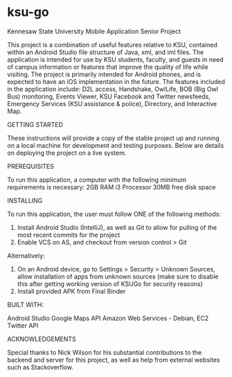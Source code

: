 # ksu-go
Kennesaw State University Mobile Application Senior Project

This project is a combination of useful features relative to KSU, contained within an Android Studio file structure of Java, xml, and iml
files. The application is intended for use by KSU students, faculty, and guests in need of campus information or features that improve the
quality of life while visiting. The project is primarily intended for Android phones, and is expected to have an iOS implementation in the
future. The features included in the application include: D2L access, Handshake, OwlLife, BOB (Big Owl Bus) monitoring, Events Viewer, KSU
Facebook and Twitter newsfeeds, Emergency Services (KSU assistance & police), Directory, and Interactive Map. 

GETTING STARTED

These instructions will provide a copy of the stable project up and running on a local machine for development and testing purposes. Below are details on deploying the project on a live system. 

PREREQUISITES

To run this application, a computer with the following minimum requirements is necessary:
2GB RAM
i3 Processor
30MB free disk space

INSTALLING

To run this application, the user must follow ONE of the following methods:

1. Install Android Studio (IntelliJ), as well as Git to allow for pulling of the most recent commits for the project
2. Enable VCS on AS, and checkout from version control > Git

Alternatively:

1. On an Android device, go to Settings > Security > Unknown Sources, allow installation of apps from unknown sources (make sure to disable this after getting working version of KSUGo for security reasons)
2. Install provided APK from Final Binder

BUILT WITH:

Android Studio
Google Maps API
Amazon Web Services - Debian, EC2
Twitter API

ACKNOWLEDGEMENTS

Special thanks to Nick Wilson for his substantial contributions to the backend and server for this project, as well as help from external websites such as Stackoverflow. 

